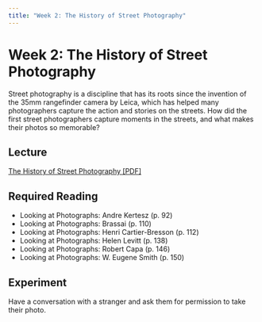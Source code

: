 ```yaml
---
title: "Week 2: The History of Street Photography"
---
```


# Week 2: The History of Street Photography

Street photography is a discipline that has its roots since the invention of the 35mm rangefinder camera by Leica, which has helped many photographers capture the action and stories on the streets. How did the first street photographers capture moments in the streets, and what makes their photos so memorable?

## Lecture

[The History of Street Photography [PDF]](http://www.erickimphotography.com/Downloads/Workshop/Free-Online-Class/Week%202%20Lecture%20-%20History%20of%20Street%20Photography.pdf)

## Required Reading

* Looking at Photographs: Andre Kertesz (p. 92)
* Looking at Photographs: Brassai (p. 110)
* Looking at Photographs: Henri Cartier-Bresson (p. 112)
* Looking at Photographs: Helen Levitt (p. 138)
* Looking at Photographs: Robert Capa (p. 146)
* Looking at Photographs: W. Eugene Smith (p. 150)

## Experiment

Have a conversation with a stranger and ask them for permission to take their photo.